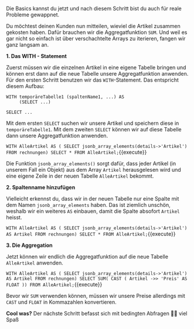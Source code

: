 Die Basics kannst du jetzt und nach diesem Schritt bist du auch für reale Probleme gewappnet.

Du möchtest deinen Kunden nun mitteilen, wieviel die Artikel zusammen gekosten haben.
Dafür brauchen wir die Aggregatfunktion `SUM`. Und weil es gar nicht so einfach ist über verschachtelte Arrays zu iterieren, fangen wir ganz langsam an.

__1. Das WITH - Statement__

Zuerst müssen wir die einzelnen Artikel in eine eigene Tabelle bringen und können erst dann auf die neue Tabelle unsere Aggregatfunktion anwenden.
Für den ersten Schritt benutzen wir das `WITH`-Statement. Das entspricht diesem Aufbau:
```
WITH temporäreTabelle1 (spaltenName1, ...) AS
     (SELECT ...)
     
SELECT ...
```
Mit dem ersten `SELECT` suchen wir unsere Artikel und speichern diese in `temporäreTabelle1`. Mit dem zweiten `SELECT` können wir auf diese Tabelle dann unsere Aggregatfunktion anwenden.

`WITH AlleArtikel AS ( SELECT jsonb_array_elements(details->'Artikel') FROM rechnungen)
SELECT * FROM AlleArtikel;`{{execute}}

Die Funktion `jsonb_array_elements()` sorgt dafür, dass jeder Artikel (in unserem Fall ein Objekt) aus dem Array `Artikel` herausgelesen wird und eine eigene Zeile in der neuen Tabelle `AlleArtikel` bekommt.  

__2. Spaltenname hinzufügen__

Vielleicht erkennst du, dass wir in der neuen Tabelle nur eine Spalte mit dem Namen `jsonb_array_elements` haben. Das ist ziemlich unschön, weshalb wir ein weiteres `AS` einbauen, damit die Spalte absofort `Artikel` heisst.

`WITH AlleArtikel AS ( SELECT jsonb_array_elements(details->'Artikel') AS Artikel FROM rechnungen)
SELECT * FROM AlleArtikel;`{{execute}}

__3. Die Aggregation__

Jetzt können wir endlich die Aggregatfunktion auf die neue Tabelle `AlleArtikel` anwenden.

`WITH AlleArtikel AS ( SELECT jsonb_array_elements(details->'Artikel') AS Artikel FROM rechnungen)
SELECT SUM( CAST ( Artikel ->> 'Preis' AS FLOAT )) FROM AlleArtikel;`{{execute}}

Bevor wir `SUM` verwenden können, müssen wir unsere Preise allerdings mit `CAST` und `FLOAT` in Kommazahlen konvertieren.

__Cool was?__
Der nächste Schritt befasst sich mit bedingten Abfragen 👨‍🏫
viel Spaß
